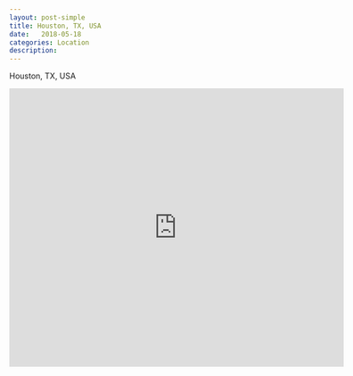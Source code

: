 ```yaml
---
layout: post-simple
title: Houston, TX, USA
date:   2018-05-18
categories: Location
description: 
---
```


Houston, TX, USA

<div class="mapouter"><div class="gmap_canvas"><iframe width="600" height="500" id="gmap_canvas" src="https://maps.google.com/maps?q=Houston%2C%20Texas%2C%20USA&t=&z=13&ie=UTF8&iwloc=&output=embed" frameborder="0" scrolling="no" marginheight="0" marginwidth="0">
